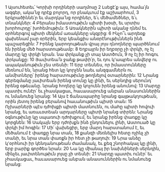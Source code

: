 1 Այսուհետեւ՝ Կորխի որդիների սաղմոսը
2 Լսեցէ՛ք այս, համա՛յն ազգեր,
ակա՛նջ դրէք բոլորդ, որ բնակւում էք աշխարհում,
3 երկրածիննե՛ր եւ մարդկա՛նց որդիներ,
ե՛ւ մեծամեծներ, ե՛ւ տնանկներ:
4 Բերանս իմաստութիւն պիտի խօսի,
եւ սրտիս խորհուրդը՝ խոհեմութիւն:
5 Առակներին պիտի ականջ դնեմ
եւ օրհներգով պիտի մեկնեմ առակները սկզբից:
6 Ինչո՞ւ արդեօք վախենամ չար օրերին,
երբ կեանքիս անօրէնութիւններն ինձ պաշարեցին:
7 Իրենց կարողութեան վրայ յոյս դնողները
պարծենում են իրենց մեծ հարստութեամբ:
8 Եղբայրն իր եղբօրը չի փրկի,
ոչ էլ մարդը կը փրկի նրան.
նա փրկանք չի տայ Աստծուն,
9 ոչ էլ իր հոգու փրկանքը:
10 Յաւիտեա՛ն ջանք թափի՛ր,
եւ դու կ՚ապրես անվերջ
ու ապականութիւն չես տեսնի:
11 Երբ տեսնես, որ իմաստունները մեռնում են,
նրանց հետ կը կորչեն նաեւ անզգամներն ու անմիտները՝
իրենց հարստութիւնը թողնելով օտարներին:
12 Նրանց գերեզմանը յաւիտեան իրենց տունը կը լինի,
եւ սերնդից սերունդ՝ իրենց օթեւանը.
նրանց հողերը կը կոչուեն իրենց անունով:
13 Մարդը պատիւ ունէր՝ եւ չհասկացաւ,
հաւասարուեց անբան անասուններին
ու նմանուեց նրանց:
14 Այս է ճանապարհը նրանց գայթակղութեան,
որին յետոյ իրենց բերանով հաւանութիւն պիտի տան:
15 Ոչխարների պէս դժոխքի պիտի մատնուեն,
ու մահը պիտի հովուի նրանց,
եւ առաւօտեան արդարները պիտի նրանց տիրեն:
Նրանց օգնութիւնը կը սպառուի դժոխքում,
եւ նրանք իրենց փառքը կը կորցնեն:
16 Սակայն երբ դժոխքն ինձ ընդունելու լինի,
Աստուած կը փրկի իմ հոգին:
17 Մի՛ վախեցիր, երբ մարդ հարստանում է,
եւ մեծանում է փառքը նրա տան,
18 քանզի մեռնելիս հետը ոչինչ չի տանի,
եւ նրա տան փառքն իր հետ չի թաղուի:
19 Նրա անձը կ՚օրհնուի իր կենդանութեան ժամանակ,
եւ քեզ շնորհակալ կը լինի,
երբ բարիք գործես նրան:
20 Նա կը միանայ իր նախնիների սերնդին,
մինչեւ յաւիտենութիւն լոյսը չի տեսնի:
21 Մարդը պատիւ ունէր՝ եւ չհասկացաւ,
հաւասարուեց անբան անասուններին
ու նմանուեց նրանց:
